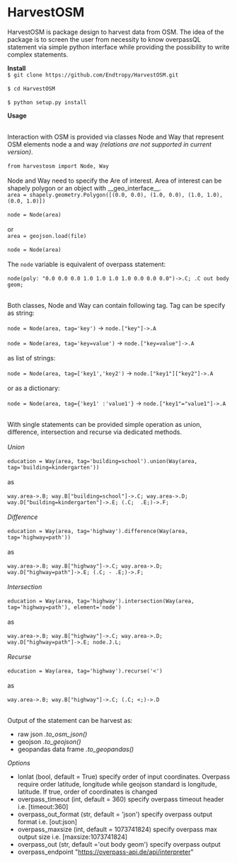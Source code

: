 # HarvestOSM

HarvestOSM is package design to harvest data from OSM. The idea of the package is to screen the user from necessity to 
know overpassQL statement via simple python interface while providing the possibility to write complex statements.

**Install** 
<br>`$ git clone https://github.com/Endtropy/HarvestOSM.git` </br>
<br>`$ cd HarvestOSM`</br>
<br>`$ python setup.py install`</br>

**Usage**

<br>Interaction with OSM is provided via classes Node and Way that represent OSM elements node a and way 
*(relations are not supported in current version)*.</br>
 <br>`from harvestosm import Node, Way` </br>
<br>Node and Way need to specify the Are of interest. Area of interest can be shapely polygon or an 
object with \_\_geo_interface\_\_. 
 <br>`area = shapely.geometry.Polygon([(0.0, 0.0), (1.0, 0.0), (1.0, 1.0), (0.0, 1.0)])`</br>
 <br>`node = Node(area)`</br>
 <br> or</b>
 <br>`area = geojson.load(file)`</br>
 <br>`node = Node(area)`</br>
 <br>The `node` variable is equivalent of overpass statement:</br>
 <br>`node(poly: "0.0 0.0 0.0 1.0 1.0 1.0 1.0 0.0 0.0 0.0")->.C; .C out body geom;`</br>
 
 <br>Both classes, Node and Way can contain following tag. Tag can be specify as string:</br>
 <br>`node = Node(area, tag='key')` -> `node.["key"]->.A` </br>
 <br>`node = Node(area, tag='key=value')` -> `node.["key=value"]->.A` </br>
 <br> as list of strings: </br>
 <br>`node = Node(area, tag=['key1','key2')` -> `node.["key1"]["key2"]->.A` </br>
 <br> or as a dictionary: </br>
 <br>`node = Node(area, tag={'key1' :'value1'}` -> `node.["key1"="value1"]->.A` </br>

<br>With single statements can be provided simple operation as union, difference, intersection and recurse via dedicated 
methods.</br>
<br>*Union*</br>
<br>`education = Way(area, tag='building=school').union(Way(area, tag='building=kindergarten'))`</br>
<br>as</br>
<br>`way.area->.B; way.B["building=school"]->.C; way.area->.D; way.D["building=kindergarten"]->.E; (.C;  .E;)->.F;`</br>
<br>*Difference*</br>
<br>`education = Way(area, tag='highway').difference(Way(area, tag='highway=path'))`</br>
<br>as</br>
<br>`way.area->.B; way.B["highway"]->.C; way.area->.D; way.D["highway=path"]->.E; (.C; - .E;)->.F;`</br>
<br>*Intersection*</br>
<br>`education = Way(area, tag='highway').intersection(Way(area, tag='highway=path'), element='node')`</br>
<br>as</br>
<br>`way.area->.B; way.B["highway"]->.C; way.area->.D; way.D["highway=path"]->.E; node.J.L;`</br>
<br>*Recurse*</br>
<br>`education = Way(area, tag='highway').recurse('<')`</br>
<br>as</br>
<br>`way.area->.B; way.B["highway"]->.C; (.C; <;)->.D`</br>

<br>Output of the statement can be harvest as:</br>
* raw json *.to_osm_json()*
* geojson *.to_geojson()*
* geopandas data frame *.to_geopandas()*

*Options*
* lonlat (bool, default = True) specify order of input coordinates. Overpass require order latitude, longitude
while geojson standard is longitude, latitude. If true, order of coordinates is changed
* overpass_timeout (int, default = 360) specify overpass timeout header i.e. [timeout:360]
* overpass_out_format (str, default = 'json') specify overpass output format i.e. [out:json]
* overpass_maxsize (int, default = 1073741824)  specify overpass max output size i.e. [maxsize:1073741824]
* overpass_out (str, default ='out body geom') specify overpass output
* overpass_endpoint "https://overpass-api.de/api/interpreter"



  
  
